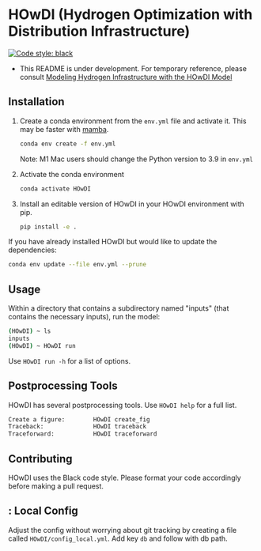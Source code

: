 # HOwDI (Hydrogen Optimization with Distribution Infrastructure)

[![Code style: black](https://img.shields.io/badge/code%20style-black-000000.svg)](https://github.com/psf/black)

* This README is under development. For temporary reference, please consult [Modeling Hydrogen Infrastructure with the HOwDI Model](http://dx.doi.org/10.26153/tsw/43878)

## Installation

1. Create a conda environment from the `env.yml` file and activate it. This may be faster with [mamba](https://mamba.readthedocs.io/en/latest/).

    ```bash
    conda env create -f env.yml
    ```

    Note: M1 Mac users should change the Python version to 3.9 in `env.yml`

2. Activate the conda environment

    ```bash
    conda activate HOwDI
    ```

3. Install an editable version of HOwDI in your HOwDI environment with pip.

    ```bash
    pip install -e .
    ```

If you have already installed HOwDI but would like to update the dependencies:

```bash
conda env update --file env.yml --prune
```

## Usage

Within a directory that contains a subdirectory named "inputs" (that contains the necessary inputs), run the model:

```bash
(HOwDI) ~ ls
inputs
(HOwDI) ~ HOwDI run
```

Use `HOwDI run -h` for a list of options.

## Postprocessing Tools

HOwDI has several postprocessing tools. Use `HOwDI help` for a full list.

```bash
Create a figure:        HOwDI create_fig
Traceback:              HOwDI traceback
Traceforward:           HOwDI traceforward
```

## Contributing

HOwDI uses the Black code style. Please format your code accordingly before making a pull request.

## : Local Config

Adjust the config without worrying about git tracking by creating a file called `HOwDI/config_local.yml`. Add key `db` and follow with db path.
